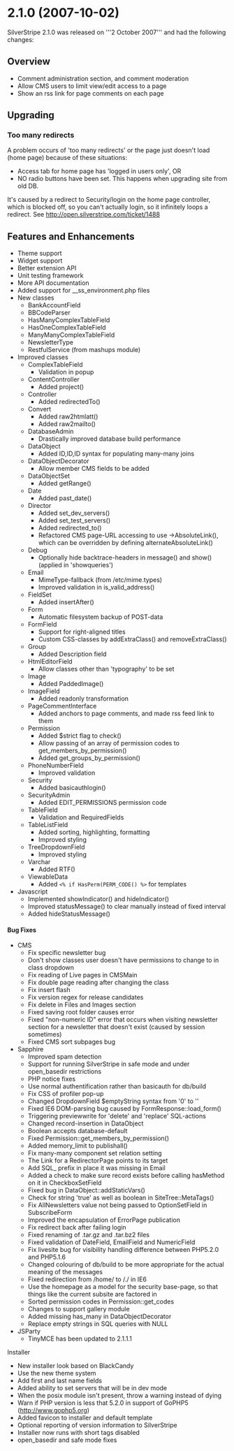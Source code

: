 #  2.1.0 (2007-10-02)

SilverStripe 2.1.0 was released on '''2 October 2007''' and had the following changes:

## Overview

  * Comment administration section, and comment moderation
  * Allow CMS users to limit view/edit access to a page
  * Show an rss link for page comments on each page

## Upgrading

### Too many redirects

A problem occurs of 'too many redirects' or the page just doesn't load (home page) because of these situations:

   * Access tab for home page has 'logged in users only', OR
   * NO radio buttons have been set. This happens when upgrading site from old DB.

It's caused by a redirect to Security/login on the home page controller, which is blocked off, so you can't actually
login, so it infinitely loops a redirect. See http://open.silverstripe.com/ticket/1488

## Features and Enhancements

  * Theme support
  * Widget support
  * Better extension API
  * Unit testing framework
  * More API documentation
  * Added support for __ss_environment.php files
  * New classes
      * BankAccountField
      * BBCodeParser
      * HasManyComplexTableField
      * HasOneComplexTableField
      * ManyManyComplexTableField
      * NewsletterType
      * RestfulService (from mashups module)
   * Improved classes
      * ComplexTableField
          * Validation in popup
      * ContentController
          * Added project()
      * Controller
          * Added redirectedTo()
      * Convert
          * Added raw2htmlatt()
          * Added raw2mailto()
      * DatabaseAdmin
          * Drastically improved database build performance
      * DataObject
          * Added ID,ID,ID syntax for populating many-many joins
      * DataObjectDecorator
          * Allow member CMS fields to be added
      * DataObjectSet
          * Added getRange()
      * Date
          * Added past_date()
      * Director
          * Added set_dev_servers()
          * Added set_test_servers()
          * Added redirected_to()
          * Refactored CMS page-URL accessing to use ->AbsoluteLink(), which can be overridden by defining alternateAbsoluteLink()
      * Debug
          * Optionally hide backtrace-headers in message() and show() (applied in 'showqueries')
      * Email
          * MimeType-fallback (from /etc/mime.types)
          * Improved validation in is_valid_address()
      * FieldSet
          * Added insertAfter()
      * Form
        * Automatic filesystem backup of POST-data
      * FormField
          * Support for right-aligned titles
          * Custom CSS-classes by addExtraClass() and removeExtraClass()
      * Group
          * Added Description field
      * HtmlEditorField
          * Allow classes other than 'typography' to be set
      * Image
          * Added PaddedImage()
      * ImageField
          * Added readonly transformation
      * PageCommentInterface
          * Added anchors to page comments, and made rss feed link to them
      * Permission
          * Added $strict flag to check()
          * Allow passing of an array of permission codes to get_members_by_permission()
          * Added get_groups_by_permission()
      * PhoneNumberField
          * Improved validation
      * Security
         * Added basicauthlogin()
      * SecurityAdmin
          * Added EDIT_PERMISSIONS permission code
      * TableField
          * Validation and RequiredFields
      * TableListField
          * Added sorting, highlighting, formatting
          * Improved styling
      * TreeDropdownField
          * Improved styling
      * Varchar
          * Added RTF()
      * ViewableData
          * Added `<% if HasPerm(PERM_CODE() %>` for templates
  * Javascript
      * Implemented showIndicator() and hideIndicator()
      * Improved statusMessage() to clear manually instead of fixed interval
      * Added hideStatusMessage()

####  Bug Fixes

  * CMS
      * Fix specific newsletter bug
      * Don't show classes user doesn't have permissions to change to in class dropdown
      * Fix reading of Live pages in CMSMain
      * Fix double page reading after changing the class
      * Fix insert flash
      * Fix version regex for release candidates
      * Fix delete in Files and Images section
      * Fixed saving root folder causes error
      * Fixed "non-numeric ID" error that occurs when visiting newsletter section for a newsletter that doesn't exist (caused by session sometimes)
      * Fixed CMS sort subpages bug
  * Sapphire
      * Improved spam detection
      * Support for running SilverStripe in safe mode and under open_basedir restrictions
      * PHP notice fixes
      * Use normal authentification rather than basicauth for db/build
      * Fix CSS of profiler pop-up
      * Changed DropdownField $emptyString syntax from '0' to ''
      * Fixed IE6 DOM-parsing bug caused by FormResponse::load_form()
      * Triggering previewwrite for 'delete' and 'replace' SQL-actions
      * Changed record-insertion in DataObject
      * Boolean accepts database-default
      * Fixed Permission::get_members_by_permission()
      * Added memory_limit to publishall()
      * Fix many-many component set relation setting
      * The Link for a RedirectorPage points to its target
      * Add SQL_ prefix in place it was missing in Email
      * Added a check to make sure record exists before calling hasMethod on it in CheckboxSetField
      * Fixed bug in DataObject::addStaticVars()
      * Check for string 'true' as well as boolean in SiteTree::MetaTags()
      * Fix AllNewsletters value not being passed to OptionSetField in SubscribeForm
      * Improved the encapsulation of ErrorPage publication
      * Fix redirect back after failing login
      * Fixed renaming of .tar.gz and .tar.bz2 files
      * Fixed validation of DateField, EmailField and NumericField
      * Fix livesite bug for visibility handling difference between PHP5.2.0 and PHP5.1.6
      * Changed colouring of db/build to be more appropriate for the actual meaning of the messages
      * Fixed redirection from /home/ to /./ in IE6
      * Use the homepage as a model for the security base-page, so that things like the current subsite are factored in
      * Sorted permission codes in Permission::get_codes
      * Changes to support gallery module
      * Added missing has_many in DataObjectDecorator
      * Replace empty strings in SQL queries with NULL
  * JSParty
      * TinyMCE has been updated to 2.1.1.1

Installer

  * New installer look based on BlackCandy
  * Use the new theme system
  * Add first and last name fields
  * Added ability to set servers that will be in dev mode
  * When the posix module isn't present, throw a warning instead of dying
  * Warn if PHP version is less that 5.2.0 in support of GoPHP5 (http://www.gophp5.org)
  * Added favicon to installer and default template
  * Optional reporting of version information to SilverStripe
  * Installer now runs with short tags disabled
  * open_basedir and safe mode fixes
